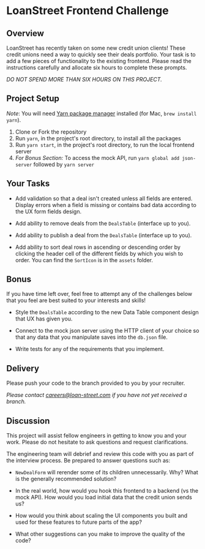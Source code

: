 # LoanStreet Frontend Challenge

## Overview

LoanStreet has recently taken on some new credit union clients! These credit unions need a way to quickly see their deals portfolio. Your task is to add a few pieces of functionality to the existing frontend. Please read the instructions carefully and allocate six hours to complete these prompts.

_*DO NOT SPEND MORE THAN SIX HOURS ON THIS PROJECT.*_

## Project Setup

_Note_: You will need [Yarn package manager](https://yarnpkg.com/getting-started/install) installed (for Mac, `brew install yarn`).
1. Clone or Fork the repository
2. Run `yarn`, in the project's root directory, to install all the packages
3. Run `yarn start`, in the project's root directory, to run the local frontend server
4. _For Bonus Section:_ To access the mock API, run `yarn global add json-server` followed by `yarn server`

## Your Tasks

- Add validation so that a deal isn't created unless all fields are entered. Display errors when a field is missing or contains bad data according to the UX form fields design.

- Add ability to remove deals from the `DealsTable` (interface up to you).

- Add ability to publish a deal from the `DealsTable` (interface up to you).

- Add ability to sort deal rows in ascending or descending order by clicking the header cell of the different fields by which you wish to order. You can find the `SortIcon` is in the `assets` folder.

## Bonus

If you have time left over, feel free to attempt any of the challenges below that you feel are best suited to your interests and skills!

- Style the `DealsTable` according to the new Data Table component design that UX has given you. 

- Connect to the mock json server using the HTTP client of your choice so that any data that you manipulate saves into the `db.json` file.

- Write tests for any of the requirements that you implement.

## Delivery

Please push your code to the branch provided to you by your recruiter.

_*Please contact careers@loan-street.com if you have not yet received a branch.*_

## Discussion

This project will assist fellow engineers in getting to know you and your work. Please do not hesitate to ask questions and request clarifications.

The engineering team will debrief and review this code with you as part of the interview process. Be prepared to answer questions such as:

- `NewDealForm` will rerender some of its children unnecessarily. Why? What is the generally recommended solution?

- In the real world, how would you hook this frontend to a backend (vs the mock API). How would you load initial data that the credit union sends us?

- How would you think about scaling the UI components you built and used for these features to future parts of the app?

- What other suggestions can you make to improve the quality of the code?
